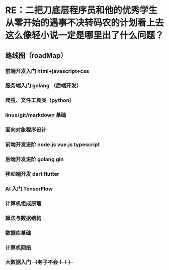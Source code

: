 # RE：二把刀底层程序员和他的优秀学生从零开始的遇事不决转码农的计划看上去这么像轻小说一定是哪里出了什么问题？

## 路线图（roadMap）

### 前端开发入门 html+javascript+css

### 服务端入门 golang （后端开发）

### 爬虫、文件工具类（python）

### linux/git/markdown 基础

### 面向对象程序设计

### 前端开发进阶 node.js vue.js typescript

### 后端开发进阶 golang gin

### 移动端开发 dart flutter

### AI 入门 TensorFlow

### 计算机组成原理

### 算法与数据结构

### 数据库基础

### 计算机网络

### 大数据入门 ~~（老子不会！！）~~
